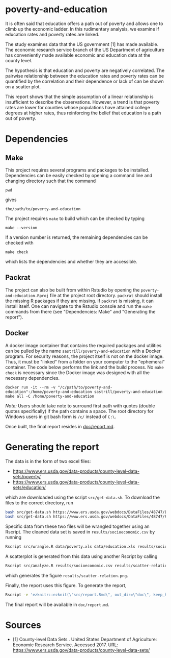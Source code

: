 # poverty-and-education

It is often said that education offers a path out of poverty and allows one to climb up the economic ladder. In this rudimentary analysis, we examine if education rates and poverty rates are linked.

The study examines data that the US government [1] has made available. The economic research service branch of the US Department of agriculture has conveniently made available economic and education data at the county level.

The hypothesis is that education and poverty are negatively correlated. The pairwise relationship between the education rates and poverty rates can be quantified by the correlation and their dependence or lack of can be shown on a scatter plot.

This report shows that the simple assumption of a linear relationship is insufficient to describe the observations. However, a trend is that poverty rates are lower for counties whose populations have attained college degrees at higher rates, thus reinforcing the belief that education is a path out of poverty.



# Dependencies

## Make
This project requires several programs and packages to be installed. Dependencies can be easily checked by opening a command line and changing directory such that the command
```
pwd
```
gives
```
the/path/to/poverty-and-education
```

The project requires `make` to build which can be checked by typing
```
make --version
```
If a version number is returned, the remaining dependencies can be checked with
```
make check
```
which lists the dependencies and whether they are accessible.

## Packrat
The project can also be built from within Rstudio by opening the `poverty-and-education.Rproj` file at the project root directory. `packrat` should install the missing R packages if they are missing. If `packrat` is missing, it can install itself. One can navigate to the Rstudio console and run the `make` commands from there (see "Dependencies: Make" and "Generating the report").

## Docker
A docker image container that contains the required packages and utilities can be pulled by the name `sastrill/poverty-and-education` with a Docker program. For security reasons, the project itself is not on the docker image. Thus, it must be "linked" from a folder on your computer to the "ephemeral" container. The code below performs the link and the build process. No `make check` is necessary since the Docker image was designed with all the necessary dependencies.

```
docker run -it --rm -v "/c/path/to/poverty-and-education":/home/poverty-and-education sastrill/poverty-and-education make all -C /home/poverty-and-education
```

_Note:_ Users should take note to surround first path with quotes (double quotes specifically) if the path contains a space. The root directory for Windows users in git bash form is `/c/` instead of `C:\`.

Once built, the final report resides in [doc/report.md](doc/report.md).


# Generating the report

The data is in the form of two excel files:
  * https://www.ers.usda.gov/data-products/county-level-data-sets/poverty/
  * https://www.ers.usda.gov/data-products/county-level-data-sets/education/

which are downloaded using the script `src/get-data.sh`. To download the files to the correct directory, run
```bash
bash src/get-data.sh https://www.ers.usda.gov/webdocs/DataFiles/48747/Education.xls?v=42762 data/education.xls
bash src/get-data.sh https://www.ers.usda.gov/webdocs/DataFiles/48747/PovertyEstimates.xls?v=42762 data/poverty.xls
```

Specific data from these two files will be wrangled together using an Rscript. The cleaned data set is saved in `results/socioeconomic.csv` by running
```bash
Rscript src/wrangle.R data/poverty.xls data/education.xls results/socioeconomic.csv
```

A scatterplot is generated from this data using another Rscript by calling
```bash
Rscript src/analyze.R results/socioeconomic.csv results/scatter-relation.png
```
which generates the figure `results/scatter-relation.png`.

Finally, the report uses this figure. To generate the report,
```bash
Rscript -e 'ezknitr::ezknit(\"src/report.Rmd\", out_dir=\"doc\", keep_html = FALSE)'
```

The final report will be available in `doc/report.md`.


# Sources
* [1] County-level Data Sets . United States Department of Agriculture: Economic Research Service. Accessed 2017. URL: https://www.ers.usda.gov/data-products/county-level-data-sets/
